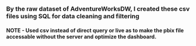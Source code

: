 ### By the raw dataset of AdventureWorksDW, I created these csv files using SQL for data cleaning and filtering
#### NOTE - Used csv instead of direct query or live as to make the pbix file accessable without the server and optimize the dashboard. 
